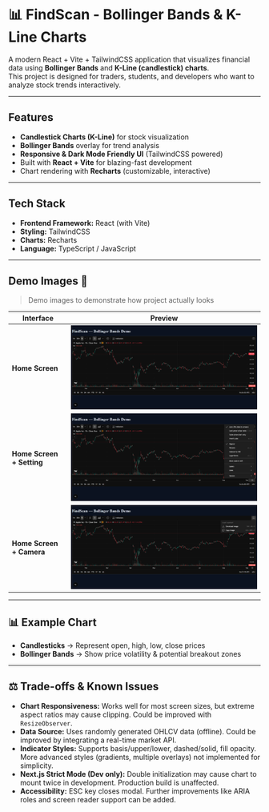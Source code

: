 # 📊 FindScan - Bollinger Bands & K-Line Charts  

A modern React + Vite + TailwindCSS application that visualizes financial data using **Bollinger Bands** and **K-Line (candlestick) charts**.  
This project is designed for traders, students, and developers who want to analyze stock trends interactively.  

---

##  Features  
-  **Candlestick Charts (K-Line)** for stock visualization  
-  **Bollinger Bands** overlay for trend analysis  
-  **Responsive & Dark Mode Friendly UI** (TailwindCSS powered)  
-  Built with **React + Vite** for blazing-fast development  
-  Chart rendering with **Recharts** (customizable, interactive)  

---

##  Tech Stack  
- **Frontend Framework:** React (with Vite)  
- **Styling:** TailwindCSS  
- **Charts:** Recharts  
- **Language:** TypeScript / JavaScript  

---

## Demo Images 🌟

> Demo images to demonstrate how project actually looks


| **Interface**         | **Preview** |
|-----------------------|-------------|
| **Home Screen**          | <img src="https://github.com/its-maneeshk/FindScan---Bollinger-Bands-KLineCharts-/blob/0585f002d9c83451c6f9504e519384fa1f83f0a6/demo-images/Home.png" width="800px"> |
| **Home Screen + Setting**    | <img src="https://github.com/its-maneeshk/FindScan---Bollinger-Bands-KLineCharts-/blob/0585f002d9c83451c6f9504e519384fa1f83f0a6/demo-images/Setting.png" width="800px"> |
| **Home Screen + Camera**      | <img src="https://github.com/its-maneeshk/FindScan---Bollinger-Bands-KLineCharts-/blob/0585f002d9c83451c6f9504e519384fa1f83f0a6/demo-images/Capture.png" width="800px"> |

---

## 📊 Example Chart  

- **Candlesticks** → Represent open, high, low, close prices  
- **Bollinger Bands** → Show price volatility & potential breakout zones  

---


## ⚖️ Trade-offs & Known Issues
- **Chart Responsiveness:** Works well for most screen sizes, but extreme aspect ratios may cause clipping. Could be improved with `ResizeObserver`.
- **Data Source:** Uses randomly generated OHLCV data (offline). Could be improved by integrating a real-time market API.
- **Indicator Styles:** Supports basis/upper/lower, dashed/solid, fill opacity. More advanced styles (gradients, multiple overlays) not implemented for simplicity.
- **Next.js Strict Mode (Dev only):** Double initialization may cause chart to mount twice in development. Production build is unaffected.
- **Accessibility:** ESC key closes modal. Further improvements like ARIA roles and screen reader support can be added.
